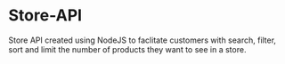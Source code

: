 # Store-API

Store API created using NodeJS to faclitate customers with search, filter, sort and limit the number of products they want to see in a store.
